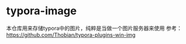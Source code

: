 # typora-image
本仓库用来存储typora中的图片，纯粹是当做一个图片服务器来使用
参考：https://github.com/Thobian/typora-plugins-win-img
